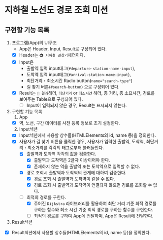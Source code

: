 # 지하철 노선도 경로 조회 미션

## 구현할 기능 목록

1. 프로그램(App)의 UI구조
   - App은 Header, Input, Result로 구성되어 있다.
   - [x] Header는 `🚇 지하철 길찾기`헤더이다.
   - [x] Input은
     - 출발역 입력 input태그(`#departure-station-name-input`), 
     - 도착역 입력 input태그(`#arrival-station-name-input`), 
     - 최단거리・최소시간 Radio button(`name="search-type"`) 
     - 길 찾기 버튼(`#search-button`)
     으로 구성되어 있다.
   - [x] Result는 `📝 결과`헤더, `최단거리` or `최소시간` 헤더, 총 거리, 총 소요시간, 경로를 보여주는 Table으로 구성되어 있다.
     - [ ] Input이 입력되지 않은 경우, Result는 표시되지 않는다.

2. 구현할 기능 목록
   1. App
     - [x] 역, 노선, 구간 데이터를 사전 등록 정보로 초기 설정한다.
 
   2. Input섹션
   - [x] Input섹션에서 사용할 상수들(HTMLElements의 id, name 등)을 정의한다.
   - [x] 사용자가 길 찾기 버튼을 클릭한 경우, 사용자가 입력한 출발역, 도착역, 최단거리・최소거리를 각각의 태그로부터 불러들인다.
     - [x] 출발역과 도착역 각각의 값을 검증한다.
       - [x] 출발역과 도착역은 2글자 이상이어야 한다.
       - [x] 존재하지 않는 역을 출발역 또는 도착역으로 입력할 수 없다.
     - [x] 경로 조회시 출발역과 도착역의 관계에 대하여 검증한다.
       - [x] 경로 조회 시 출발역과 도착역이 같을 수 없다.
       - [x] 경로 조회 시 출발역과 도착역이 연결되지 않으면 경로를 조회할 수 없다.
     - [ ] 최적의 경로를 구한다.
       - [x] 주어진 `Dijkstra` 라이브러리를 활용하여 최단 거리 기준 최적 경로를 구하는 함수와 최소 시간 기준 최적 경로를 구하는 함수를 구현한다.
       - [ ] 최적의 경로를 구하여 App에 전달하며, App은 Result에 전달한다.

  3. Result섹션
   - [x] Result섹션에서 사용할 상수들(HTMLElements의 id, name 등)을 정의한다.
